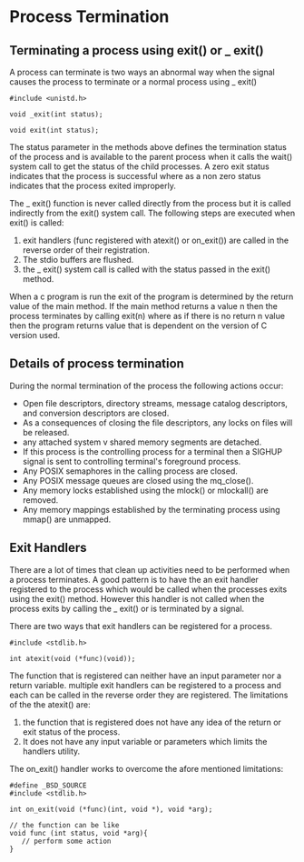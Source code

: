 # Process Termination 

## Terminating a process using exit() or _ exit() 
A process can terminate is two ways an abnormal way when the signal causes the process to terminate or a normal process using _ exit() 

```
#include <unistd.h> 

void _exit(int status); 

void exit(int status); 

``` 

The status parameter in the methods above defines the termination status of the process and is available to the parent process when it 
calls the wait() system call to get the status of the child processes. A zero exit status indicates that the process is successful where 
as a non zero status indicates that the process exited improperly. 

The _ exit() function is never called directly from the process but it is called indirectly from the exit() system call. The following 
steps are executed when exit() is called: 
1. exit handlers (func registered with atexit() or on_exit()) are called in the reverse order of their registration. 
2. The stdio buffers are flushed. 
3. the _ exit() system call is called with the status passed in the exit() method. 

When a c program is run the exit of the program is determined by the return value of the main method. If the main method returns a value n 
then the process terminates by calling exit(n) where as if there is no return n value then the program returns value that is dependent on 
the version of C version used. 

## Details of process termination 
During the normal termination of the process the following actions occur: 

* Open file descriptors, directory streams, message catalog descriptors, and conversion descriptors are closed. 
* As a consequences of closing the file descriptors, any locks on files will be released. 
* any attached system v shared memory segments are detached. 
* If this process is the controlling process for a terminal then a SIGHUP signal is sent to controlling terminal's foreground process. 
* Any POSIX semaphores in the calling process are closed. 
* Any POSIX message queues are closed using the mq_close(). 
* Any memory locks established using the mlock() or mlockall() are removed. 
* Any memory mappings established by the terminating process using mmap() are unmapped. 


 
## Exit Handlers 
There are a lot of times that clean up activities need to be performed when a process terminates. A good pattern is to have the an exit handler 
registered to the process which would be called when the processes exits using the exit() method. However this handler is not called when the process exits by calling the _ exit() or is terminated by a signal. 

There are two ways that exit handlers can be registered for a process. 

```
#include <stdlib.h> 

int atexit(void (*func)(void)); 

```

The function that is registered can neither have an input parameter nor a return variable. multiple exit handlers can be registered to a process and each can be called in the reverse order they are registered. 
The limitations of the the atexit() are: 
1. the function that is registered does not have any idea of the return or exit status of the process. 
2. It does not have any input variable or parameters which limits the handlers utility. 

The on_exit() handler works to overcome the afore mentioned limitations:

```
#define _BSD_SOURCE 
#include <stdlib.h> 

int on_exit(void (*func)(int, void *), void *arg); 

// the function can be like 
void func (int status, void *arg){
   // perform some action 
}

``` 





 
